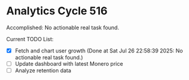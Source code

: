 # Analytics Cycle 516

Accomplished: No actionable real task found.

Current TODO List:

- [x] Fetch and chart user growth  (Done at Sat Jul 26 22:58:39 2025: No actionable real task found.)
- [ ] Update dashboard with latest Monero price
- [ ] Analyze retention data